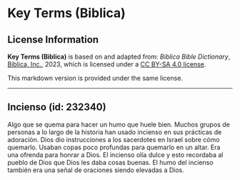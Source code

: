 # Key Terms (Biblica)

## License Information

**Key Terms (Biblica)** is based on and adapted from: _Biblica Bible Dictionary_, [Biblica, Inc.](https://www.biblica.com/), 2023, which is licensed under a [CC BY-SA 4.0 license](https://creativecommons.org/licenses/by-sa/4.0/legalcode.en).

This markdown version is provided under the same license.



--------------------------------

## Incienso (id: 232340)

Algo que se quema para hacer un humo que huele bien. Muchos grupos de personas a lo largo de la historia han usado incienso en sus prácticas de adoración. Dios dio instrucciones a los sacerdotes en Israel sobre cómo quemarlo. Usaban copas poco profundas para quemarlo en un altar. Era una ofrenda para honrar a Dios. El incienso olía dulce y esto recordaba al pueblo de Dios que Dios les daba cosas buenas. El humo del incienso también era una señal de oraciones siendo elevadas a Dios.


